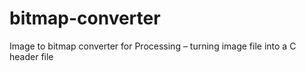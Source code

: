 # bitmap-converter
Image to bitmap converter for Processing
– turning image file into a C header file
